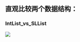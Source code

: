 ## 直观比较两个数据结构：
### IntList_vs_SLList
![](https://joshhug.gitbooks.io/hug61b/content/chap2/fig22/IntList_vs_SLList.png)